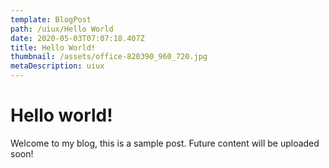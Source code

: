 ```yaml
---
template: BlogPost
path: /uiux/Hello World
date: 2020-05-03T07:07:18.407Z
title: Hello World!
thumbnail: /assets/office-820390_960_720.jpg
metaDescription: uiux
---
```

# Hello world!



Welcome to my blog, this is a sample post. Future content will be uploaded soon!
